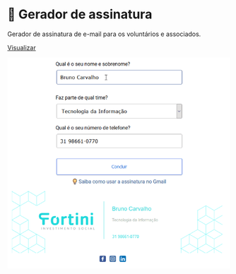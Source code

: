 # 📧 Gerador de assinatura
Gerador de assinatura de e-mail para os voluntários e associados.

[Visualizar](https://fortini.org.br/assinatura)

![](preview.gif)
